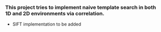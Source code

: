 ### This project tries to implement naive template search in both 1D and 2D environments via correlation.

* SIFT implementation to be added
